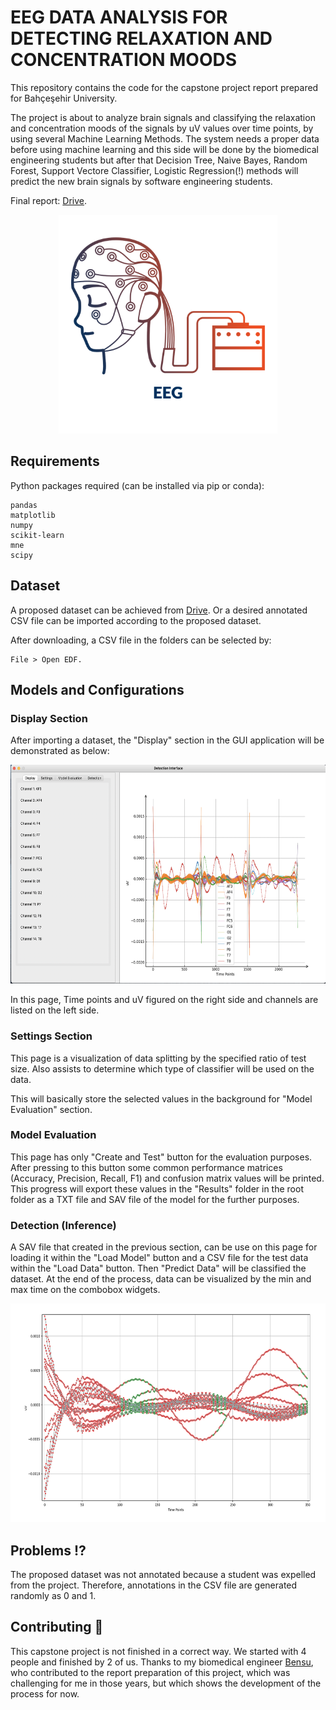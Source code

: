 
# EEG DATA ANALYSIS FOR DETECTING RELAXATION AND CONCENTRATION MOODS

This repository contains the code for the capstone project report prepared for Bahçeşehir University. 

The project is about to analyze brain signals and classifying the relaxation and concentration moods of the 
signals by uV values over time points, by using several Machine Learning Methods. The system needs a proper data before using machine 
learning and this side will be done by the biomedical engineering students but after that Decision Tree, Naive Bayes, Random Forest, Support Vectore Classifier, 
Logistic Regression(!) methods will predict the new brain signals by software engineering students. 

Final report: [Drive](https://drive.google.com/file/d/1MimqVru68EP0wyVIlX9eh4k5CVHeSH6u/view?usp=sharing).

<p align="center"><img src="etc/eeg.png" height="350"></p>


## Requirements

Python packages required (can be installed via pip or conda):

``` 
pandas
matplotlib
numpy
scikit-learn
mne
scipy
```

## Dataset

A proposed dataset can be achieved from [Drive](https://drive.google.com/drive/folders/1jxrOjBpI5nOyrV9Z9kyRgtqHT4RoYBmi?usp=sharing).
Or a desired annotated CSV file can be imported according to the proposed dataset.

After downloading, a CSV file in the folders can be selected by:
``` open edf
File > Open EDF.
```

## Models and Configurations

### Display Section
After importing a dataset, the "Display" section in the GUI application will be demonstrated as below:

<p align="center"><img src="etc/ss1.png" height="350"></p>

In this page, Time points and uV figured on the right side and channels are listed on the left side.

### Settings Section

This page is a visualization of data splitting by the specified ratio of test size. 
Also assists to determine which type of classifier will be used on the data.

This will basically store the selected values in the background for "Model Evaluation" section.

### Model Evaluation

This page has only "Create and Test" button for the evaluation purposes. After pressing to this button
some common performance matrices (Accuracy, Precision, Recall, F1) and confusion matrix values will be printed.
This progress will export these values in the "Results" folder in the root folder as a TXT file and SAV
file of the model for the further purposes.

### Detection (Inference)

A SAV file that created in the previous section, can be use on this page for loading it within the 
"Load Model" button and a CSV file for the test data within the "Load Data" button. Then "Predict Data"
will be classified the dataset. At the end of the process, data can be visualized by the min and max time
on the combobox widgets.

<p align="center"><img src="etc/result.png" height="350"></p>

## Problems :interrobang:
The proposed dataset was not annotated because a student was expelled from the project. Therefore, annotations in the CSV file
are generated randomly as 0 and 1. 

## Contributing :orange_heart:
This capstone project is not finished in a correct way. We started with 4 people and finished by 2 of us.
Thanks to my biomedical engineer [Bensu](https://www.researchgate.net/profile/Bensu-Sengel), who contributed to the report preparation of 
this project, which was challenging for me in those years, but which shows the development 
of the process for now.
